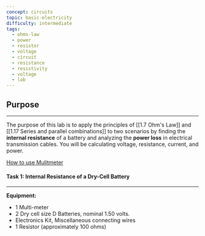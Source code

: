 ```yaml
---
concept: circuits
topic: basic-electricity
difficulty: intermediate
tags:
  - ohms-law
  - power
  - resistor
  - voltage
  - circuit
  - resistance
  - resistivity
  - voltage
  - lab
---
```

## Purpose
---
The purpose of this lab is to apply the principles of [[1.7 Ohm's Law]] and [[1.17 Series and parallel combinations]] to two scenarios by finding the **internal resistance** of a battery and analyzing the **power loss** in electrical transmission cables. You will be calculating voltage, resistance, current, and power.

[How to use Mulitmeter](https://www.youtube.com/shorts/iULKIVsja3M?feature=share) 
#### Task 1: Internal Resistance of a Dry-Cell Battery
---
**Equipment:**
- 1 Multi-meter
- 2 Dry cell size D Batteries, nominal 1.50 volts.
- Electronics Kit, Miscellaneous connecting wires
- 1 Resistor (approximately 100 ohms)

